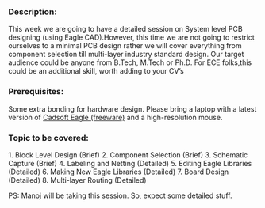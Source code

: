 <h3>Description: </h3> 
This week we are going to have a detailed session on System level PCB designing (using Eagle CAD).However, this time we are not going to restrict ourselves to a minimal PCB design rather we will cover everything from component selection till multi-layer industry standard design. 
Our target audience could be anyone from B.Tech, M.Tech or Ph.D. For ECE folks,this could be an additional skill, worth adding to your CV’s

<h3>Prerequisites:</h3> Some extra bonding for hardware design. Please bring a laptop with a latest version of <a href="http://www.cadsoftusa.com/download-eagle/">Cadsoft Eagle (freeware)</a> and a high-resolution mouse.

<h3>Topic to be covered:</h3>
1. Block Level Design (Brief)
2. Component Selection (Brief)
3. Schematic Capture (Brief)
4. Labeling and Netting (Detailed)
5. Editing Eagle Libraries (Detailed)
6. Making New Eagle Libraries (Detailed)
7. Board Design (Detailed)
8. Multi-layer Routing (Detailed)

PS: Manoj will be taking this session. So, expect some detailed stuff.

